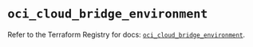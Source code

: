 # `oci_cloud_bridge_environment`

Refer to the Terraform Registry for docs: [`oci_cloud_bridge_environment`](https://registry.terraform.io/providers/oracle/oci/7.19.0/docs/resources/cloud_bridge_environment).

